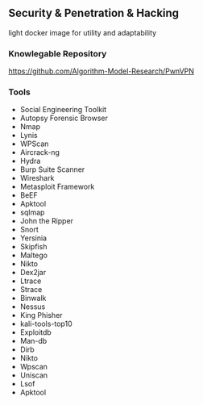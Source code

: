 ## Security & Penetration & Hacking

light docker image for utility and adaptability

### Knowlegable Repository

https://github.com/Algorithm-Model-Research/PwnVPN

### Tools

- Social Engineering Toolkit
- Autopsy Forensic Browser
- Nmap
- Lynis
- WPScan
- Aircrack-ng
- Hydra
- Burp Suite Scanner
- Wireshark
- Metasploit Framework
- BeEF
- Apktool
- sqlmap
- John the Ripper
- Snort
- Yersinia
- Skipfish
- Maltego
- Nikto
- Dex2jar 
- Ltrace 
- Strace 
- Binwalk 
- Nessus
- King Phisher
- kali-tools-top10 
- Exploitdb 
- Man-db 
- Dirb 
- Nikto 
- Wpscan 
- Uniscan 
- Lsof 
- Apktool 
